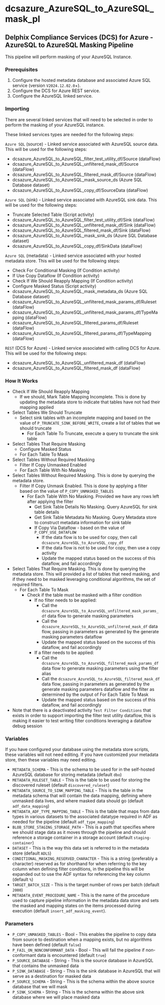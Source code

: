 # dcsazure_AzureSQL_to_AzureSQL_mask_pl
## Delphix Compliance Services (DCS) for Azure - AzureSQL to AzureSQL Masking Pipeline

This pipeline will perform masking of your AzureSQL Instance.

### Prerequisites

1. Configure the hosted metadata database and associated Azure SQL service (version `V2024.12.02.0`+).
1. Configure the DCS for Azure REST service.
1. Configure the AzureSQL linked service.


### Importing
There are several linked services that will need to be selected in order to perform the masking of your AzureSQL instance.

These linked services types are needed for the following steps:

`Azure SQL` (source) - Linked service associated with AzureSQL source data. This will be used for the
following steps:
* dcsazure_AzureSQL_to_AzureSQL_filter_test_utility_df/Source (dataFlow)
* dcsazure_AzureSQL_to_AzureSQL_unfiltered_mask_df/Source (dataFlow)
* dcsazure_AzureSQL_to_AzureSQL_filtered_mask_df/Source (dataFlow)
* dcsazure_AzureSQL_to_AzureSQL_mask_source_ds (Azure SQL Database dataset)
* dcsazure_AzureSQL_to_AzureSQL_copy_df/SourceData (dataFlow)

`Azure SQL` (sink) - Linked service associated with AzureSQL sink data. This will be used for the
following steps:
* Truncate Selected Table (Script activity)
* dcsazure_AzureSQL_to_AzureSQL_filter_test_utility_df/Sink (dataFlow)
* dcsazure_AzureSQL_to_AzureSQL_unfiltered_mask_df/Sink (dataFlow)
* dcsazure_AzureSQL_to_AzureSQL_filtered_mask_df/Sink (dataFlow)
* dcsazure_AzureSQL_to_AzureSQL_mask_sink_ds (Azure SQL Database dataset)
* dcsazure_AzureSQL_to_AzureSQL_copy_df/SinkData (dataFlow)

`Azure SQL` (metadata) - Linked service associated with your hosted metadata store. This will be used for the following
steps:
* Check For Conditional Masking (If Condition activity)
* If Use Copy Dataflow (If Condition activity)
* Check If We Should Reapply Mapping (If Condition activity)
* Configure Masked Status (Script activity)
* dcsazure_AzureSQL_to_AzureSQL_mask_metadata_ds (Azure SQL Database dataset)
* dcsazure_AzureSQL_to_AzureSQL_unfiltered_mask_params_df/Ruleset (dataFlow)
* dcsazure_AzureSQL_to_AzureSQL_unfiltered_mask_params_df/TypeMapping (dataFlow)
* dcsazure_AzureSQL_to_AzureSQL_filtered_params_df/Ruleset (dataFlow)
* dcsazure_AzureSQL_to_AzureSQL_filtered_params_df/TypeMapping (dataFlow)

`REST` (DCS for Azure) - Linked service associated with calling DCS for Azure. This will be used for the following
steps:
* dcsazure_AzureSQL_to_AzureSQL_unfiltered_mask_df (dataFlow)
* dcsazure_AzureSQL_to_AzureSQL_filtered_mask_df (dataFlow)

### How It Works
* Check If We Should Reapply Mapping
  * If we should, Mark Table Mapping Incomplete. This is done by updating the metadata store to indicate that tables
      have not had their mapping applied
* Select Tables We Should Truncate
  * Select sink tables with an incomplete mapping and based on the value of `P_TRUNCATE_SINK_BEFORE_WRITE`, create a
    list of tables that we should truncate
    * For Each Table To Truncate, execute a query to truncate the sink table
* Select Tables That Require Masking
  * Configure Masked Status
  * For Each Table To Mask
* Select Tables Without Required Masking
  * Filter If Copy Unmasked Enabled
  * For Each Table With No Masking
* Select Tables Without Required Masking. This is done by querying the metadata store.
  * Filter If Copy Unmask Enabled. This is done by applying a filter based on the value of `P_COPY_UNMASKED_TABLES`
    * For Each Table With No Masking. Provided we have any rows left after applying the filter
      * Get Sink Table Details No Masking. Query AzureSQL for sink table details
      * Get Sink Table Metadata No Masking. Query Metadata store to construct metadata information for sink table
      * If Copy Via Dataflow - based on the value of `P_COPY_USE_DATAFLOW`
        * If the data flow is to be used for copy, then call `dcsazure_AzureSQL_to_AzureSQL_copy_df`
        * If the data flow is not to be used for copy, then use a copy activity
        * Update the mapped status based on the success of this dataflow, and fail accordingly
* Select Tables That Require Masking. This is done by querying the metadata store. This will provided a list of tables that need masking, and if they need to be masked leveraging conditional algorithms, the set of required filters.
  * For Each Table To Mask
    * Check if the table must be masked with a filter condition
      * If no filter needs to be applied:
        * Call the `dcsazure_AzureSQL_to_AzureSQL_unfiltered_mask_params_df` data flow to generate masking parameters
        * Call the `dcsazure_AzureSQL_to_AzureSQL_unfiltered_mask_df` data flow, passing in parameters as generated by the generate masking parameters dataflow
        * Update the mapped status based on the success of this dataflow, and fail accordingly
      * If a filter needs to be applied:
        * Call the `dcsazure_AzureSQL_to_AzureSQL_filtered_mask_params_df` data flow to generate masking parameters using the filter alias
        * Call the `dcsazure_AzureSQL_to_AzureSQL_filtered_mask_df` data flow, passing in parameters as generated by the generate masking parameters dataflow and the filter as determined by the output of For Each Table To Mask
        * Update the mapped status based on the success of this dataflow, and fail accordingly
* Note that there is a deactivated activity `Test Filter Conditions` that exists in order to support importing the filter test utility dataflow, this is making it easier to test writing filter conditions leveraging a dataflow debug session

### Variables

If you have configured your database using the metadata store scripts, these variables will not need editing. If you
have customized your metadata store, then these variables may need editing.

* `METADATA_SCHEMA` - This is the schema to be used for in the self-hosted AzureSQL database for storing metadata (default `dbo`)
* `METADATA_RULESET_TABLE` - This is the table to be used for storing the discovered ruleset (default `discovered_ruleset`)
* `METADATA_SOURCE_TO_SINK_MAPPING_TABLE` - This is the table in the metadata schema that will contain the data
  mapping, defining where unmasked data lives, and where masked data should go (default `adf_data_mapping`)
* `METADATA_ADF_TYPE_MAPPING_TABLE` - This is the table that maps from data types in various datasets to the
  associated datatype required in ADF as needed for the pipeline (default `adf_type_mapping`)
* `BLOB_STORE_STAGING_STORAGE_PATH` - This is a path that specifies where we should stage data as it moves through the
  pipeline and should reference a storage container in a storage account (default `staging-container`)
* `DATASET` - This is the way this data set is referred to in the metadata store (default `ADLS`)
* `CONDITIONAL_MASKING_RESERVED_CHARACTER` - This is a string (preferably a character) reserved as for shorthand for
  when referring to the key column when defining filter conditions, in the pipeline this will be expanded out to use the
  ADF syntax for referencing the key column (default `%`)
* `TARGET_BATCH_SIZE` - This is the target number of rows per batch (default `2000`)
* `METADATA_EVENT_PROCEDURE_NAME` - This is the name of the procedure used to capture pipeline information in the metadata data store and sets the masked and mapping states on the items processed during execution (default `insert_adf_masking_event`).

### Parameters

* `P_COPY_UNMASKED_TABLES` - Bool - This enables the pipeline to copy data from source to destination when a mapping
exists, but no algorithms have been defined (default `false`)
* `P_FAIL_ON_NONCONFORMANT_DATA` - Bool - This will fail the pipeline if non-conformant data is encountered (default
`true`)
* `P_SOURCE_DATABASE` - String - This is the source database in AzureSQL that contains the unmasked data
* `P_SINK_DATABASE` - String - This is the sink database in AzureSQL that will serve as a destination for masked data
* `P_SOURCE_SCHEMA` - String - This is the schema within the above source database that we will mask
* `P_SINK_SCHEMA` - String - This is the schema within the above sink database where we will place masked data

